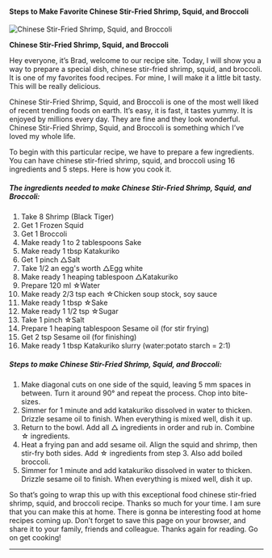             

#### Steps to Make Favorite Chinese Stir-Fried Shrimp, Squid, and Broccoli

![Chinese Stir-Fried Shrimp, Squid, and Broccoli](https://img-global.cpcdn.com/recipes/5693806505623552/751x532cq70/chinese-stir-fried-shrimp-squid-and-broccoli-recipe-main-photo.jpg)

**Chinese Stir-Fried Shrimp, Squid, and Broccoli**

Hey everyone, it’s Brad, welcome to our recipe site. Today, I will show you a way to prepare a special dish, chinese stir-fried shrimp, squid, and broccoli. It is one of my favorites food recipes. For mine, I will make it a little bit tasty. This will be really delicious.

Chinese Stir-Fried Shrimp, Squid, and Broccoli is one of the most well liked of recent trending foods on earth. It’s easy, it is fast, it tastes yummy. It is enjoyed by millions every day. They are fine and they look wonderful. Chinese Stir-Fried Shrimp, Squid, and Broccoli is something which I’ve loved my whole life.

To begin with this particular recipe, we have to prepare a few ingredients. You can have chinese stir-fried shrimp, squid, and broccoli using 16 ingredients and 5 steps. Here is how you cook it.

##### The ingredients needed to make Chinese Stir-Fried Shrimp, Squid, and Broccoli:

1.  Take 8 Shrimp (Black Tiger)
2.  Get 1 Frozen Squid
3.  Get 1 Broccoli
4.  Make ready 1 to 2 tablespoons Sake
5.  Make ready 1 tbsp Katakuriko
6.  Get 1 pinch △Salt
7.  Take 1/2 an egg's worth △Egg white
8.  Make ready 1 heaping tablespoon △Katakuriko
9.  Prepare 120 ml ☆Water
10.  Make ready 2/3 tsp each ☆Chicken soup stock, soy sauce
11.  Make ready 1 tbsp ☆Sake
12.  Make ready 1 1/2 tsp ☆Sugar
13.  Take 1 pinch ☆Salt
14.  Prepare 1 heaping tablespoon Sesame oil (for stir frying)
15.  Get 2 tsp Sesame oil (for finishing)
16.  Make ready 1 tbsp Katakuriko slurry (water:potato starch = 2:1)

##### Steps to make Chinese Stir-Fried Shrimp, Squid, and Broccoli:

1.  Make diagonal cuts on one side of the squid, leaving 5 mm spaces in between. Turn it around 90° and repeat the process. Chop into bite-sizes.
2.  Simmer for 1 minute and add katakuriko dissolved in water to thicken. Drizzle sesame oil to finish. When everything is mixed well, dish it up.
3.  Return to the bowl. Add all △ ingredients in order and rub in. Combine ☆ ingredients.
4.  Heat a frying pan and add sesame oil. Align the squid and shrimp, then stir-fry both sides. Add ☆ ingredients from step 3. Also add boiled broccoli.
5.  Simmer for 1 minute and add katakuriko dissolved in water to thicken. Drizzle sesame oil to finish. When everything is mixed well, dish it up.

So that’s going to wrap this up with this exceptional food chinese stir-fried shrimp, squid, and broccoli recipe. Thanks so much for your time. I am sure that you can make this at home. There is gonna be interesting food at home recipes coming up. Don’t forget to save this page on your browser, and share it to your family, friends and colleague. Thanks again for reading. Go on get cooking!

* * *